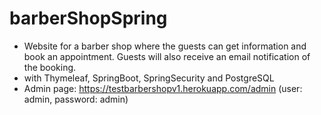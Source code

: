 # barberShopSpring
- Website for a barber shop where the guests can get information and book an appointment. Guests will also receive an email notification of the booking.
- with Thymeleaf, SpringBoot, SpringSecurity and PostgreSQL
- Admin page: https://testbarbershopv1.herokuapp.com/admin (user: admin, password: admin)

